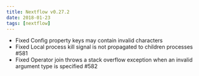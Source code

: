 ```yaml
---
title: Nextflow v0.27.2
date: 2018-01-23
tags: [nextflow]
---
```


- Fixed Config property keys may contain invalid characters
- Fixed Local process kill signal is not propagated to children processes #581
- Fixed Operator join throws a stack overflow exception when an invalid argument type is specified #582
